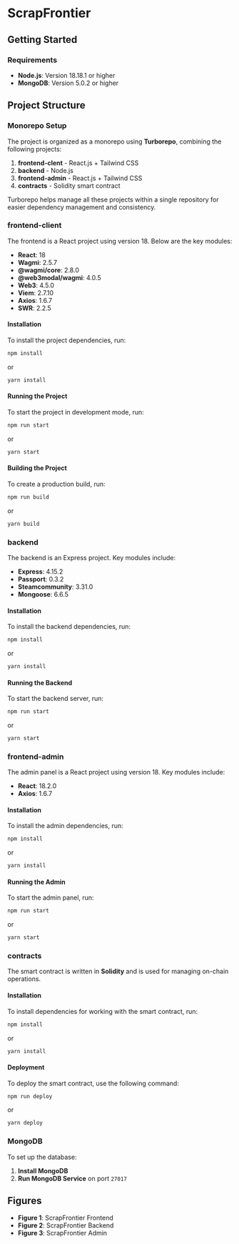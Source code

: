 # ScrapFrontier

## Getting Started

### Requirements
- **Node.js**: Version 18.18.1 or higher
- **MongoDB**: Version 5.0.2 or higher

## Project Structure

### Monorepo Setup
The project is organized as a monorepo using **Turborepo**, combining the following projects:

1. **frontend-clent** - React.js + Tailwind CSS
2. **backend** - Node.js
3. **frontend-admin** - React.js + Tailwind CSS
4. **contracts** - Solidity smart contract

Turborepo helps manage all these projects within a single repository for easier dependency management and consistency.

### frontend-client
The frontend is a React project using version 18. Below are the key modules:

- **React**: 18
- **Wagmi**: 2.5.7
- **@wagmi/core**: 2.8.0
- **@web3modal/wagmi**: 4.0.5
- **Web3**: 4.5.0
- **Viem**: 2.7.10
- **Axios**: 1.6.7
- **SWR**: 2.2.5

#### Installation
To install the project dependencies, run:
```sh
npm install
```
or
```sh
yarn install
```

#### Running the Project
To start the project in development mode, run:
```sh
npm run start
```
or
```sh
yarn start
```

#### Building the Project
To create a production build, run:
```sh
npm run build
```
or
```sh
yarn build
```

### backend
The backend is an Express project. Key modules include:

- **Express**: 4.15.2
- **Passport**: 0.3.2
- **Steamcommunity**: 3.31.0
- **Mongoose**: 6.6.5

#### Installation
To install the backend dependencies, run:
```sh
npm install
```
or
```sh
yarn install
```

#### Running the Backend
To start the backend server, run:
```sh
npm run start
```
or
```sh
yarn start
```

### frontend-admin
The admin panel is a React project using version 18. Key modules include:

- **React**: 18.2.0
- **Axios**: 1.6.7

#### Installation
To install the admin dependencies, run:
```sh
npm install
```
or
```sh
yarn install
```

#### Running the Admin
To start the admin panel, run:
```sh
npm run start
```
or
```sh
yarn start
```

### contracts
The smart contract is written in **Solidity** and is used for managing on-chain operations.

#### Installation
To install dependencies for working with the smart contract, run:
```sh
npm install
```
or
```sh
yarn install
```

#### Deployment
To deploy the smart contract, use the following command:
```sh
npm run deploy
```
or
```sh
yarn deploy
```

### MongoDB
To set up the database:

1. **Install MongoDB**
2. **Run MongoDB Service** on port `27017`

## Figures
- **Figure 1**: ScrapFrontier Frontend
- **Figure 2**: ScrapFrontier Backend
- **Figure 3**: ScrapFrontier Admin
